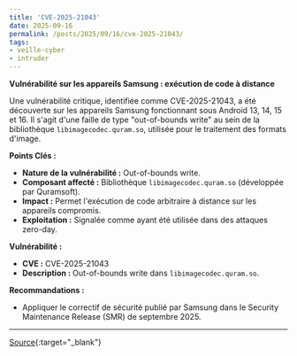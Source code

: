 ```yaml
---
title: 'CVE-2025-21043'
date: 2025-09-16
permalink: /posts/2025/09/16/cve-2025-21043/
tags:
- veille-cyber
- intruder
---
```

**Vulnérabilité sur les appareils Samsung : exécution de code à distance**

Une vulnérabilité critique, identifiée comme CVE-2025-21043, a été découverte sur les appareils Samsung fonctionnant sous Android 13, 14, 15 et 16. Il s'agit d'une faille de type "out-of-bounds write" au sein de la bibliothèque `libimagecodec.quram.so`, utilisée pour le traitement des formats d'image.

**Points Clés :**

*   **Nature de la vulnérabilité :** Out-of-bounds write.
*   **Composant affecté :** Bibliothèque `libimagecodec.quram.so` (développée par Quramsoft).
*   **Impact :** Permet l'exécution de code arbitraire à distance sur les appareils compromis.
*   **Exploitation :** Signalée comme ayant été utilisée dans des attaques zero-day.

**Vulnérabilité :**

*   **CVE :** CVE-2025-21043
*   **Description :** Out-of-bounds write dans `libimagecodec.quram.so`.

**Recommandations :**

*   Appliquer le correctif de sécurité publié par Samsung dans le Security Maintenance Release (SMR) de septembre 2025.

---
[Source](https://cvemon.intruder.io/cves/CVE-2025-21043){:target="_blank"}
